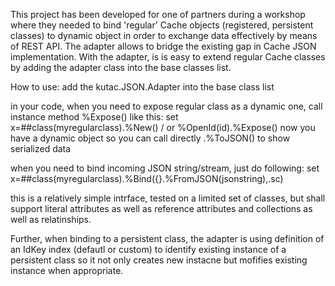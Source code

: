 

This project has been developed for one of partners during a workshop where they needed to bind 'regular' Cache objects (registered, persistent classes)
to dynamic object in order to exchange data effectively by means of REST API. The adapter allows to bridge the existing gap in Cache JSON implementation.
With the adapter, is is easy to extend regular Cache classes by adding the adapter class into the base classes list.

How to use:
add the kutac.JSON.Adapter into the base class list

in your code, when you need to expose regular class as a dynamic one, call instance method %Expose() like this:
set x=##class(myregularclass).%New() / or %OpenId(id).%Expose()
now you have a dynamic object so you can call directly .%ToJSON() to show serialized data

when you need to bind incoming JSON string/stream, just do following:
set x=##class(myregularclass).%Bind({}.%FromJSON(jsonstring),.sc)

this is a relatively simple intrface, tested on a limited set of classes, but shall support literal attributes as well as reference attributes and collections as well as relatinships.

Further, when binding to a persistent class, the adapter is using definition of an IdKey index (defautl or custom) to identify existing instance of a persistent class so it not only creates new instacne but mofifies existing instance when appropriate. 
